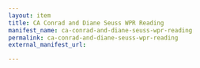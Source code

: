 ```yaml
---
layout: item
title: CA Conrad and Diane Seuss WPR Reading
manifest_name: ca-conrad-and-diane-seuss-wpr-reading
permalink: ca-conrad-and-diane-seuss-wpr-reading
external_manifest_url: 

---
```

<!-- Add an essay or interpretive material below this line,
using HTML or markdown.  Do not modify this file above this line -->
